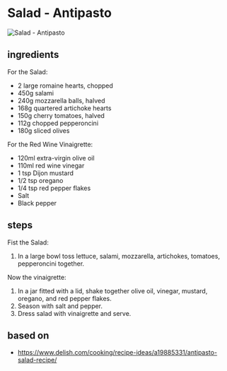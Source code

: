 # Salad - Antipasto

![Salad - Antipasto](https://recipes.ratcliffefamily.org/images/salad-—-antipasto.jpg)

## ingredients

For the Salad:

- 2 large romaine hearts, chopped
- 450g salami
- 240g mozzarella balls, halved
- 168g quartered artichoke hearts
- 150g cherry tomatoes, halved
- 112g chopped pepperoncini
- 180g sliced olives

For the Red Wine Vinaigrette:

- 120ml extra-virgin olive oil
- 110ml red wine vinegar
- 1 tsp Dijon mustard
- 1/2 tsp oregano
- 1/4 tsp red pepper flakes
- Salt
- Black pepper

## steps

Fist the Salad:

1. In a large bowl toss lettuce, salami, mozzarella, artichokes, tomatoes, pepperoncini together.

Now the vinaigrette:

1. In a jar fitted with a lid, shake together olive oil, vinegar, mustard, oregano, and red pepper flakes.
2. Season with salt and pepper.
3. Dress salad with vinaigrette and serve.

## based on

- https://www.delish.com/cooking/recipe-ideas/a19885331/antipasto-salad-recipe/
